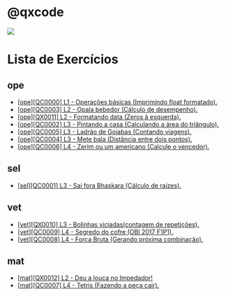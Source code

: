 # @qxcode
[![](https://raw.githubusercontent.com/qxcodefup/arcade/master/assets/intro.png)](intro.md)

Lista de Exercícios
=========================


## ope
- [[ope][QC0000] L1 - Operações básicas (Imprimindo float formatado).](./base/0000/Readme.md#qxcode)
- [[ope][QC0003] L2 - Opala bebedor (Cálculo de desempenho).](./base/0003/Readme.md#qxcode)
- [[ope][QX0011] L2 - Formatando data (Zeros à esquerda).](./base/0011/Readme.md#qxcode)
- [[ope][QC0002] L3 - Pintando a casa (Calculando a área do triângulo).](./base/0002/Readme.md#qxcode)
- [[ope][QC0005] L3 - Ladrão de Goiabas (Contando viagens).](./base/0005/Readme.md#qxcode)
- [[ope][QC0004] L3 - Mete bala (Distância entre dois pontos).](./base/0004/Readme.md#qxcode)
- [[ope][QC0006] L4 - Zerim ou um americano (Calcule o vencedor).](./base/0006/Readme.md#qxcode)


## sel
- [[sel][QC0001] L3 - Sai fora Bhaskara (Cálculo de raízes).](./base/0001/Readme.md#qxcode)


## vet
- [[vet][QX0010] L3 - Bolinhas viciadas(contagem de repetições).](./base/0010/Readme.md#qxcode)
- [[vet][QC0009] L4 - Segredo do cofre (OBI 2017 F1P1).](./base/0009/Readme.md#qxcode)
- [[vet][QC0008] L4 - Força Bruta (Gerando próxima combinação).](./base/0008/Readme.md#qxcode)


## mat
- [[mat][QX0012] L2 - Deu a louca no Impedador!](./base/0012/Readme.md#qxcode)
- [[mat][QC0007] L4 - Tetris (Fazendo a peça cair).](./base/0007/Readme.md#qxcode)
